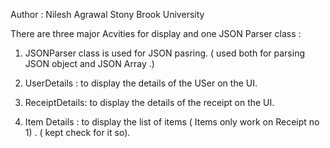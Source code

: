 Author : Nilesh Agrawal
Stony Brook University

There are three major Acvities for display   and one JSON Parser class : 

1) JSONParser class is used for JSON pasring. ( used both for parsing JSON object and JSON Array .)
     
2) UserDetails : to display the details of the USer on the UI.

3) ReceiptDetails: to display the details of the receipt on the UI.

4) Item Details : to display the list of items ( Items only work on Receipt no 1) . ( kept check for it so).


